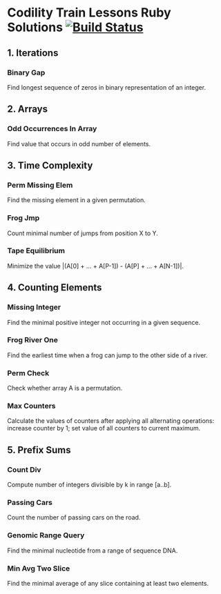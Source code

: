 # Codility Train Lessons Ruby Solutions [![Build Status](https://api.travis-ci.org/shhavel/codility_train_ruby.svg?branch=master)](https://travis-ci.org/shhavel/codility_train_ruby)

## 1. Iterations

### Binary Gap

Find longest sequence of zeros in binary representation of an integer.

## 2. Arrays

### Odd Occurrences In Array

Find value that occurs in odd number of elements.

## 3. Time Complexity

### Perm Missing Elem

Find the missing element in a given permutation.

### Frog Jmp

Count minimal number of jumps from position X to Y.

### Tape Equilibrium

Minimize the value |(A[0] + ... + A[P-1]) - (A[P] + ... + A[N-1])|.

## 4. Counting Elements

### Missing Integer

Find the minimal positive integer not occurring in a given sequence.

### Frog River One

Find the earliest time when a frog can jump to the other side of a river.

### Perm Check

Check whether array A is a permutation.

### Max Counters

Calculate the values of counters after applying all alternating operations: increase counter by 1; set value of all counters to current maximum.

## 5. Prefix Sums

### Count Div

Compute number of integers divisible by k in range [a..b].

### Passing Cars

Count the number of passing cars on the road.

### Genomic Range Query

Find the minimal nucleotide from a range of sequence DNA.

### Min Avg Two Slice

Find the minimal average of any slice containing at least two elements.
